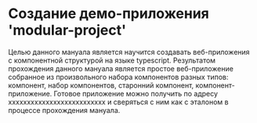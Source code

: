 # Создание демо-приложения 'modular-project'

Целью данного мануала является научится создавать веб-приложения с компонентной структурой на языке typescript.
Результатом прохождения данного мануала является простое веб-приложение собранное из произвольного набора компонентов разных типов: компонент, набор компонентов, старонний компонент, компонент-приложение. Готовое приложение можно получить по адресу xxxxxxxxxxxxxxxxxxxxxxxxxx и сверяться с ним как с эталоном в процессе прохождения мануала.


